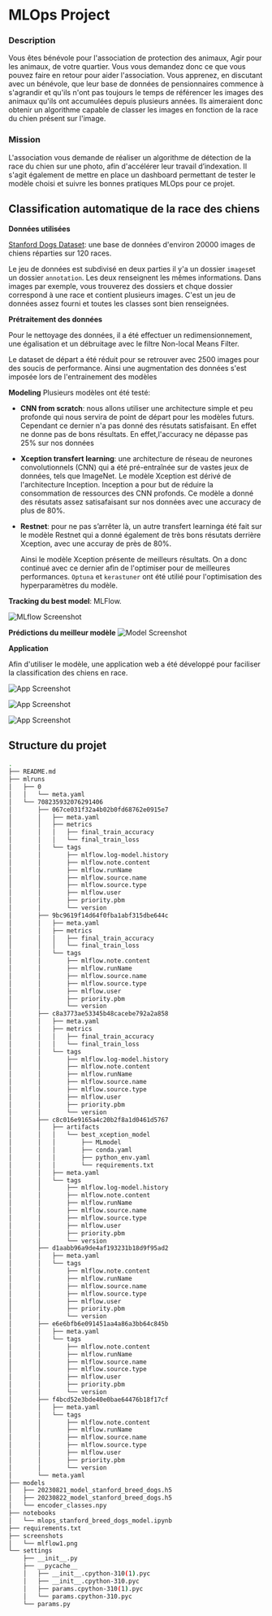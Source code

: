 
# MLOps Project
### Description

Vous êtes bénévole pour l'association de protection des animaux, Agir pour les animaux, de votre quartier. Vous vous demandez donc ce que vous pouvez faire en retour pour aider l'association.
Vous apprenez, en discutant avec un bénévole, que leur base de données de pensionnaires commence à s'agrandir et qu'ils n'ont pas toujours le temps de référencer les images des animaux qu'ils ont accumulées depuis plusieurs années. Ils aimeraient donc obtenir un algorithme capable de classer les images en fonction de la race du chien présent sur l'image.

### Mission
L'association vous demande de réaliser un algorithme de détection de la race du chien sur une photo, afin d'accélérer leur travail d’indexation. Il s'agit également de mettre en place un dashboard permettant de tester le modèle choisi et suivre les bonnes pratiques MLOps pour ce projet.



## Classification automatique de la race des chiens

**Données utilisées**


[Stanford Dogs Dataset](http://vision.stanford.edu/aditya86/ImageNetDogs/): une base de données d'environ 20000 images de chiens réparties sur 120 races.

Le jeu de données est subdivisé en deux parties il y'a un dossier `images`et un dossier `annotation`. Les deux renseignent les mêmes informations. Dans images par exemple, vous trouverez des dossiers et chque dossier correspond à une race et contient plusieurs images. C'est un jeu de données assez fourni et toutes les classes sont bien renseignées. 

**Prétraitement des données**

Pour le nettoyage des données, il a été effectuer un redimensionnement, une égalisation et un débruitage avec le filtre Non-local Means Filter.

Le dataset de départ a été réduit pour se retrouver avec 2500 images pour des soucis de performance. Ainsi une augmentation des données s'est imposée lors de l'entrainement des modèles


**Modeling**
Plusieurs modèles ont été testé:
- **CNN from scratch**: nous allons utiliser une architecture simple et peu profonde qui nous servira de point de départ pour les modèles futurs.
    Cependant ce dernier n'a pas donné des      résutats satisfaisant. En effet ne donne pas de bons résultats. En effet,l'accuracy ne dépasse pas 25% sur nos données

- **Xception transfert learning**: une architecture de réseau de neurones convolutionnels (CNN) qui a été pré-entraînée sur de vastes jeux de données, tels que ImageNet.
    Le modèle Xception est dérivé de l'architecture Inception. Inception a pour but de réduire la consommation de ressources des CNN profonds.
    Ce modèle a donné des résutats assez satisafaisant sur nos données avec une accuracy de plus de 80%.

- **Restnet**: pour ne pas s’arrêter là, un autre transfert learninga été fait sur le modèle Restnet qui a donné également de très bons résutats derrière Xception, avec une accuray de près de 80%.

    Ainsi le modèle Xception présente de meilleurs résultats. On a donc continué avec ce dernier afin de l'optimiser pour de meilleures performances. 
    `Optuna` et `kerastuner` ont été utilié pour l'optimisation des hyperparamètres du modèle.

**Tracking du best model**:  MLFlow.

![MLflow Screenshot](/screenshots/mlflow1.png?raw=true)



**Prédictions du meilleur modèle**
![Model Screenshot](/screenshots/predictions.png?raw=true)


**Application**

Afin d'utiliser le modèle, une application web a été développé pour faciliser la classification des chiens en race.

![App Screenshot](/screenshots/app2.jpg?raw=true)


![App Screenshot](/screenshots/app1.jpg?raw=true)


![App Screenshot](/screenshots/app3.png?raw=true)




## Structure du projet
```bash
.
├── README.md
├── mlruns
│   ├── 0
│   │   └── meta.yaml
│   └── 708235932076291406
│       ├── 067ce031f32a4b02b0fd68762e0915e7
│       │   ├── meta.yaml
│       │   ├── metrics
│       │   │   ├── final_train_accuracy
│       │   │   └── final_train_loss
│       │   └── tags
│       │       ├── mlflow.log-model.history
│       │       ├── mlflow.note.content
│       │       ├── mlflow.runName
│       │       ├── mlflow.source.name
│       │       ├── mlflow.source.type
│       │       ├── mlflow.user
│       │       ├── priority.pbm
│       │       └── version
│       ├── 9bc9619f14d64f0fba1abf315dbe644c
│       │   ├── meta.yaml
│       │   ├── metrics
│       │   │   ├── final_train_accuracy
│       │   │   └── final_train_loss
│       │   └── tags
│       │       ├── mlflow.note.content
│       │       ├── mlflow.runName
│       │       ├── mlflow.source.name
│       │       ├── mlflow.source.type
│       │       ├── mlflow.user
│       │       ├── priority.pbm
│       │       └── version
│       ├── c8a3773ae53345b48cacebe792a2a858
│       │   ├── meta.yaml
│       │   ├── metrics
│       │   │   ├── final_train_accuracy
│       │   │   └── final_train_loss
│       │   └── tags
│       │       ├── mlflow.log-model.history
│       │       ├── mlflow.note.content
│       │       ├── mlflow.runName
│       │       ├── mlflow.source.name
│       │       ├── mlflow.source.type
│       │       ├── mlflow.user
│       │       ├── priority.pbm
│       │       └── version
│       ├── c8c016e9165a4c20b2f8a1d0461d5767
│       │   ├── artifacts
│       │   │   └── best_xception_model
│       │   │       ├── MLmodel
│       │   │       ├── conda.yaml
│       │   │       ├── python_env.yaml
│       │   │       └── requirements.txt
│       │   ├── meta.yaml
│       │   └── tags
│       │       ├── mlflow.log-model.history
│       │       ├── mlflow.note.content
│       │       ├── mlflow.runName
│       │       ├── mlflow.source.name
│       │       ├── mlflow.source.type
│       │       ├── mlflow.user
│       │       ├── priority.pbm
│       │       └── version
│       ├── d1aabb96a9de4af193231b18d9f95ad2
│       │   ├── meta.yaml
│       │   └── tags
│       │       ├── mlflow.note.content
│       │       ├── mlflow.runName
│       │       ├── mlflow.source.name
│       │       ├── mlflow.source.type
│       │       ├── mlflow.user
│       │       ├── priority.pbm
│       │       └── version
│       ├── e6e6bfb6e091451aa4a86a3bb64c845b
│       │   ├── meta.yaml
│       │   └── tags
│       │       ├── mlflow.note.content
│       │       ├── mlflow.runName
│       │       ├── mlflow.source.name
│       │       ├── mlflow.source.type
│       │       ├── mlflow.user
│       │       ├── priority.pbm
│       │       └── version
│       ├── f4bcd52e3bde40e0bae64476b18f17cf
│       │   ├── meta.yaml
│       │   └── tags
│       │       ├── mlflow.note.content
│       │       ├── mlflow.runName
│       │       ├── mlflow.source.name
│       │       ├── mlflow.source.type
│       │       ├── mlflow.user
│       │       ├── priority.pbm
│       │       └── version
│       └── meta.yaml
├── models
│   ├── 20230821_model_stanford_breed_dogs.h5
│   ├── 20230822_model_stanford_breed_dogs.h5
│   └── encoder_classes.npy
├── notebooks
│   └── mlops_stanford_breed_dogs_model.ipynb
├── requirements.txt
├── screenshots
│   └── mlflow1.png
└── settings
    ├── __init__.py
    ├── __pycache__
    │   ├── __init__.cpython-310(1).pyc
    │   ├── __init__.cpython-310.pyc
    │   ├── params.cpython-310(1).pyc
    │   └── params.cpython-310.pyc
    └── params.py
```